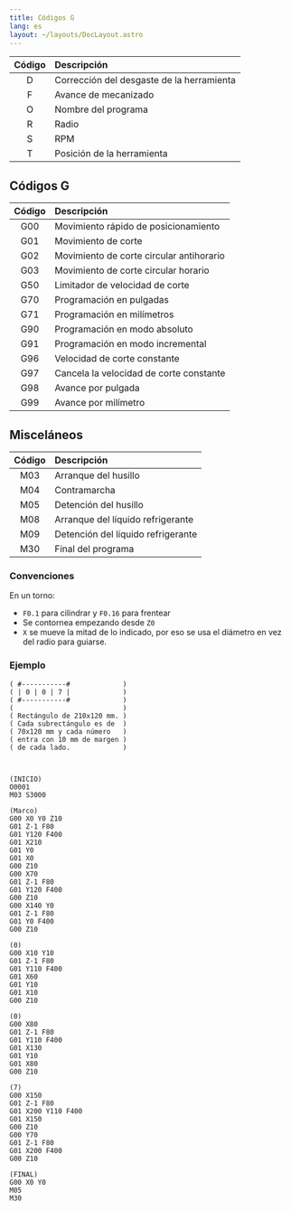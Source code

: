```yaml
---
title: Códigos G
lang: es
layout: ~/layouts/DocLayout.astro
---
```


| Código | Descripción                               |
| :----: | :---------------------------------------- |
|   D    | Corrección del desgaste de la herramienta |
|   F    | Avance de mecanizado                      |
|   O    | Nombre del programa                       |
|   R    | Radio                                     |
|   S    | RPM                                       |
|   T    | Posición de la herramienta                |

## Códigos G

| Código | Descripción                              |
| :----: | :--------------------------------------- |
|  G00   | Movimiento rápido de posicionamiento     |
|  G01   | Movimiento de corte                      |
|  G02   | Movimiento de corte circular antihorario |
|  G03   | Movimiento de corte circular horario     |
|  G50   | Limitador de velocidad de corte          |
|  G70   | Programación en pulgadas                 |
|  G71   | Programación en milímetros               |
|  G90   | Programación en modo absoluto            |
|  G91   | Programación en modo incremental         |
|  G96   | Velocidad de corte constante             |
|  G97   | Cancela la velocidad de corte constante  |
|  G98   | Avance por pulgada                       |
|  G99   | Avance por milímetro                     |

## Misceláneos

| Código | Descripción                        |
| :----: | :--------------------------------- |
|  M03   | Arranque del husillo               |
|  M04   | Contramarcha                       |
|  M05   | Detención del husillo              |
|  M08   | Arranque del líquido refrigerante  |
|  M09   | Detención del líquido refrigerante |
|  M30   | Final del programa                 |

### Convenciones

En un torno:

- `F0.1` para cilindrar y `F0.16` para frentear
- Se contornea empezando desde `Z0`
- `X` se mueve la mitad de lo indicado, por eso se usa el diámetro en vez del radio para guiarse.

### Ejemplo

```gcode
( #-----------#             )
( | 0 | 0 | 7 |             )
( #-----------#             )
(                           )
( Rectángulo de 210x120 mm. )
( Cada subrectángulo es de  )
( 70x120 mm y cada número   )
( entra con 10 mm de margen )
( de cada lado.             )



(INICIO)
O0001
M03 S3000

(Marco)
G00 X0 Y0 Z10
G01 Z-1 F80
G01 Y120 F400
G01 X210
G01 Y0
G01 X0
G00 Z10
G00 X70
G01 Z-1 F80
G01 Y120 F400
G00 Z10
G00 X140 Y0
G01 Z-1 F80
G01 Y0 F400
G00 Z10

(0)
G00 X10 Y10
G01 Z-1 F80
G01 Y110 F400
G01 X60
G01 Y10
G01 X10
G00 Z10

(0)
G00 X80
G01 Z-1 F80
G01 Y110 F400
G01 X130
G01 Y10
G01 X80
G00 Z10

(7)
G00 X150
G01 Z-1 F80
G01 X200 Y110 F400
G01 X150
G00 Z10
G00 Y70
G01 Z-1 F80
G01 X200 F400
G00 Z10

(FINAL)
G00 X0 Y0
M05
M30
```
